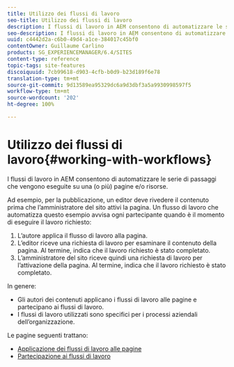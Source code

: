 ```yaml
---
title: Utilizzo dei flussi di lavoro
seo-title: Utilizzo dei flussi di lavoro
description: I flussi di lavoro in AEM consentono di automatizzare le serie di passaggi che vengono eseguite su una pagina o su una risorsa.
seo-description: I flussi di lavoro in AEM consentono di automatizzare le serie di passaggi che vengono eseguite su una pagina o su una risorsa.
uuid: c4442d2a-c6b0-49d4-a1ce-384017c45bf0
contentOwner: Guillaume Carlino
products: SG_EXPERIENCEMANAGER/6.4/SITES
content-type: reference
topic-tags: site-features
discoiquuid: 7cb99618-d903-4cfb-b0d9-b23d189f6e78
translation-type: tm+mt
source-git-commit: 9d13589ea95329dc6a9d3dbf3a5a9930998597f5
workflow-type: tm+mt
source-wordcount: '202'
ht-degree: 100%

---
```



# Utilizzo dei flussi di lavoro{#working-with-workflows}

I flussi di lavoro in AEM consentono di automatizzare le serie di passaggi che vengono eseguite su una (o più) pagine e/o risorse.

Ad esempio, per la pubblicazione, un editor deve rivedere il contenuto prima che l’amministratore del sito attivi la pagina. Un flusso di lavoro che automatizza questo esempio avvisa ogni partecipante quando è il momento di eseguire il lavoro richiesto:

1. L’autore applica il flusso di lavoro alla pagina.
1. L’editor riceve una richiesta di lavoro per esaminare il contenuto della pagina. Al termine, indica che il lavoro richiesto è stato completato.
1. L’amministratore del sito riceve quindi una richiesta di lavoro per l’attivazione della pagina. Al termine, indica che il lavoro richiesto è stato completato.

In genere:

* Gli autori dei contenuti applicano i flussi di lavoro alle pagine e partecipano ai flussi di lavoro.
* I flussi di lavoro utilizzati sono specifici per i processi aziendali dell’organizzazione.

Le pagine seguenti trattano:

* [Applicazione dei flussi di lavoro alle pagine](/help/sites-authoring/workflows-applying.md)
* [Partecipazione ai flussi di lavoro](/help/sites-authoring/workflows-participating.md)

